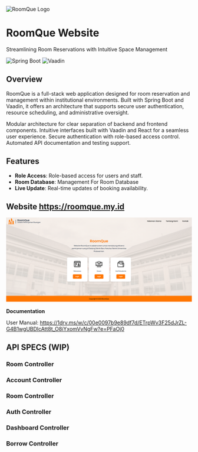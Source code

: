 

![RoomQue Logo](https://roomque.my.id/frontend/RoomQue.png)
# RoomQue Website
Streamlining Room Reservations with Intuitive Space Management

![Spring Boot](https://img.shields.io/badge/Spring%20Boot-3.x-green?logo=spring) ![Vaadin](https://img.shields.io/badge/Vaadin-24-blue?logo=vaadin)


## Overview
RoomQue is a full-stack web application designed for  room reservation and management within institutional environments. Built with Spring Boot and Vaadin, it offers an architecture that supports secure user authentication, resource scheduling, and administrative oversight.

Modular architecture for clear separation of backend and frontend components.
Intuitive interfaces built with Vaadin and React for a seamless user experience.
Secure authentication with role-based access control.
Automated API documentation and testing support.


## Features

- **Role Access**: Role-based access for users and staff.
- **Room Database**: Management For Room Database
- **Live Update**: Real-time updates of booking availability.

## Website https://roomque.my.id
![Web Image](/Public/Landing.png)

**Documentation**

User Manual: https://1drv.ms/w/c/00e0097b9e89df7d/ETrpWv3F25dJrZL-G4B1wgUBDlcAtt8t_O8iYxomVvNgFw?e=PFaOj0


## API SPECS (WIP)
### Room Controller
### Account Controller
### Room Controller
### Auth Controller
### Dashboard Controller
### Borrow Controller
